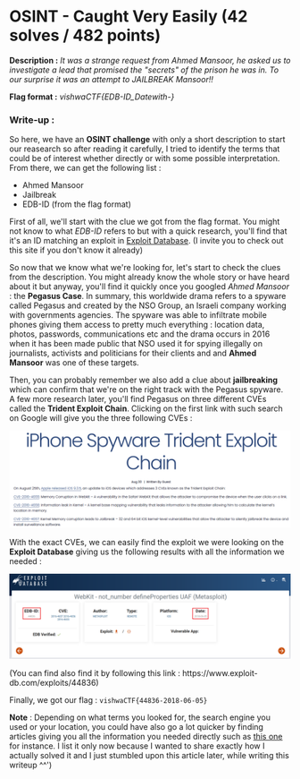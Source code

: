 # OSINT - Caught Very Easily (42 solves / 482 points)
**Description :** *It was a strange request from Ahmed Mansoor, he asked us to investigate a lead that promised the "secrets" of the prison he was in. To our surprise it was an attempt to JAILBREAK Mansoor!!*

**Flag format :** *vishwaCTF{EDB-ID_Datewith-}*

### Write-up :
So here, we have an **OSINT challenge** with only a short description to start our reasearch so after reading it carefully, I tried to identify the terms that could be of interest whether directly or with some possible interpretation. From there, we can get the following list :
- Ahmed Mansoor
- Jailbreak
- EDB-ID (from the flag format)

First of all, we'll start with the clue we got from the flag format. You might not know to what *EDB-ID* refers to but with a quick research, you'll find that it's an ID matching an exploit in [Exploit Database](https://www.exploit-db.com/). (I invite you to check out this site if you don't know it already)

So now that we know what we're looking for, let's start to check the clues from the description. You might already know the whole story or have heard about it but anyway, you'll find it quickly once you googled *Ahmed Mansoor* : the **Pegasus Case**. In summary, this worldwide drama refers to a spyware called Pegasus and created by the NSO Group, an Israeli company working with governments agencies. The spyware was able to infiltrate mobile phones giving them access to pretty much everything : location data, photos, passwords, communications etc and the drama occurs in 2016 when it has been made public that NSO used it for spying illegally on journalists, activists and politicians for their clients and and **Ahmed Mansoor** was one of these targets.

Then, you can probably remember we also add a clue about **jailbreaking** which can confirm that we're on the right track with the Pegasus spyware. A few more research later, you'll find Pegasus on three different CVEs called the **Trident Exploit Chain**. Clicking on the first link with such search on Google will give you the three following CVEs :
<p align="center">
  <img src="images/trident.png">
</p>

With the exact CVEs, we can easily find the exploit we were looking on the **Exploit Database** giving us the following results with all the information we needed :
<p align="center">
  <img src="images/exploitdb.png">
</p>
(You can find also find it by following this link : https://www.exploit-db.com/exploits/44836)

Finally, we got our flag : `vishwaCTF{44836-2018-06-05}`

**Note** : Depending on what terms you looked for, the search engine you used or your location, you could have also go a lot quicker by finding articles giving you all the information you needed directly such as [this one](https://citizenlab.ca/2016/08/million-dollar-dissident-iphone-zero-day-nso-group-uae/) for instance. I list it only now because I wanted to share exactly how I actually solved it and I just stumbled upon this article later, while writing this writeup ^^')

